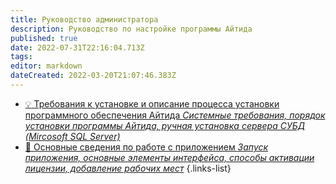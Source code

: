 ```yaml
---
title: Руководство администратора
description: Руководство по настройке программы Айтида
published: true
date: 2022-07-31T22:16:04.713Z
tags: 
editor: markdown
dateCreated: 2022-03-20T21:07:46.383Z
---
```


- [:bulb: Требования к установке и описание процесса установки программного обеспечения Айтида *Системные требования, порядок установки программы Айтида, ручная установка сервера СУБД (Mircosoft SQL Server)*](/docs/admin-guide/install)
- [:key: Основные сведения по работе с приложением *Запуск приложения, основные элементы интерфейса, способы активации лицензии, добавление рабочих мест*](/docs/admin-guide/install)
{.links-list}